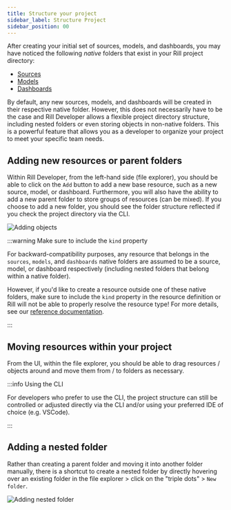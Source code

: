 ```yaml
---
title: Structure your project
sidebar_label: Structure Project
sidebar_position: 00
---
```


After creating your initial set of sources, models, and dashboards, you may have noticed the following _native_ folders that exist in your Rill project directory:
- [Sources](/reference/project-files/sources)
- [Models](/reference/project-files/models)
- [Dashboards](/reference/project-files/dashboards)

By default, any new sources, models, and dashboards will be created in their respective native folder. However, this does not necessarily have to be the case and Rill Developer allows a flexible project directory structure, including nested folders or even storing objects in non-native folders. This is a powerful feature that allows you as a developer to organize your project to meet your specific team needs.

## Adding new resources or parent folders

Within Rill Developer, from the left-hand side (file explorer), you should be able to click on the `Add` button to add a new base resource, such as a new source, model, or dashboard. Furthermore, you will also have the ability to add a new parent folder to store groups of resources (can be mixed). If you choose to add a new folder, you should see the folder structure reflected if you check the project directory via the CLI. 

![Adding objects](/img/build/structure/adding-objects.png)

:::warning Make sure to include the `kind` property

For backward-compatibility purposes, any resource that belongs in the `sources`, `models`, and `dashboards` native folders are assumed to be a source, model, or dashboard respectively (including nested folders that belong within a native folder). 

However, if you'd like to create a resource outside one of these native folders, make sure to include the `kind` property in the resource definition or Rill will not be able to properly resolve the resource type! For more details, see our [reference documentation](/reference/project-files/index.md).

:::

## Moving resources within your project

From the UI, within the file explorer, you should be able to drag resources / objects around and move them from / to folders as necessary. 

:::info Using the CLI

For developers who prefer to use the CLI, the project structure can still be controlled or adjusted directly via the CLI and/or using your preferred IDE of choice (e.g. VSCode). 

:::

## Adding a nested folder

Rather than creating a parent folder and moving it into another folder manually, there is a shortcut to create a nested folder by directly hovering over an existing folder in the file explorer > click on the "triple dots" > `New folder`.

![Adding nested folder](/img/build/structure/adding-nested-folder.png)